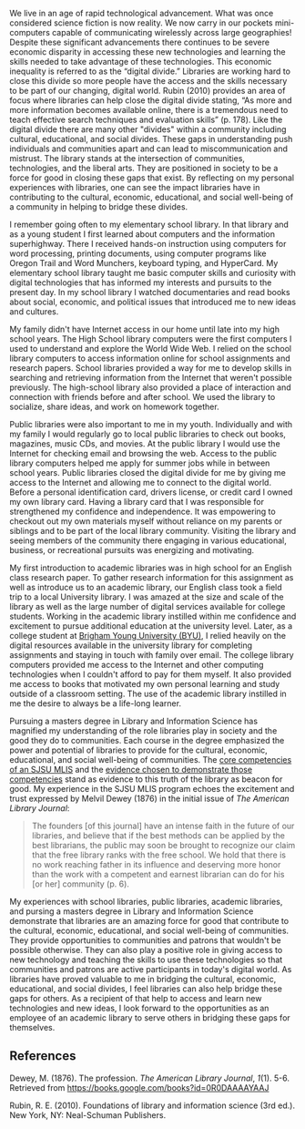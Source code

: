 We live in an age of rapid technological advancement. What was once considered science fiction is now reality. We now carry in our pockets mini-computers capable of communicating wirelessly across large geographies! Despite these significant advancements there continues to be severe economic disparity in accessing these new technologies and learning the skills needed to take advantage of these technologies. This economic inequality is referred to as the “digital divide.” Libraries are working hard to close this divide so more people have the access and the skills necessary to be part of our changing, digital world. Rubin (2010) provides an area of focus where libraries can help close the digital divide stating, “As more and more information becomes available online, there is a tremendous need to teach effective search techniques and evaluation skills” (p. 178). Like the digital divide there are many other "divides" within a community including cultural, educational, and social divides. These gaps in understanding push individuals and communities apart and can lead to miscommunication and mistrust. The library stands at the intersection of communities, technologies, and the liberal arts. They are positioned in society to be a force for good in closing these gaps that exist. By reflecting on my personal experiences with libraries, one can see the impact libraries have in contributing to the cultural, economic, educational, and social well-being of a community in helping to bridge these divides.

I remember going often to my elementary school library. In that library and as a young student I first learned about computers and the information superhighway. There I received hands-on instruction using computers for word processing, printing documents, using computer programs like Oregon Trail and Word Munchers, keyboard typing, and HyperCard. My elementary school library taught me basic computer skills and curiosity with digital technologies that has informed my interests and pursuits to the present day. In my school library I watched documentaries and read books about social, economic, and political issues that introduced me to new ideas and cultures. 

My family didn't have Internet access in our home until late into my high school years. The High School library computers were the first computers I used to understand and explore the World Wide Web. I relied on the school library computers to access information online for school assignments and research papers. School libraries provided a way for me to develop skills in searching and retrieving information from the Internet that weren't possible previously. The high-school library also provided a place of interaction and connection with friends before and after school. We used the library to socialize, share ideas, and work on homework together. 

Public libraries were also important to me in my youth. Individually and with my family I would regularly go to local public libraries to check out books, magazines, music CDs, and movies. At the public library I would use the Internet for checking email and browsing the web. Access to the public library computers helped me apply for summer jobs while in between school years. Public libraries closed the digital divide for me by giving me access to the Internet and allowing me to connect to the digital world. Before a personal identification card, drivers license, or credit card I owned my own library card. Having a library card that I was responsible for strengthened my confidence and independence. It was empowering to checkout out my own materials myself without reliance on my parents or siblings and to be part of the local library community. Visiting the library and seeing members of the community there engaging in various educational, business, or recreational pursuits was energizing and motivating. 

My first introduction to academic libraries was in high school for an English class research paper. To gather research information for this assignment as well as introduce us to an academic library, our English class took a field trip to a local University library. I was amazed at the size and scale of the library as well as the large number of digital services available for college students. Working in the academic library instilled within me confidence and excitement to pursue additional education at the university level. Later, as a college student at [Brigham Young University (BYU)](https://byu.edu/), I relied heavily on the digital resources available in the university library for completing assignments and staying in touch with family over email. The college library computers provided me access to the Internet and other computing technologies when I couldn't afford to pay for them myself. It also provided me access to books that motivated my own personal learning and study outside of a classroom setting. The use of the academic library instilled in me the desire to always be a life-long learner. 

Pursuing a masters degree in Library and Information Science has magnified my understanding of the role libraries play in society and the good they do to communities. Each course in the degree emphasized the power and potential of libraries to provide for the cultural, economic, educational, and social well-being of communities. The [core competencies of an SJSU MLIS](http://ischool.sjsu.edu/current-students/courses/core-competencies) and the [evidence chosen to demonstrate those competencies](https://mlisefolio.wordpress.com/competencies/) stand as evidence to this truth of the library as beacon for good. My experience in the SJSU MLIS program echoes the excitement and trust expressed by Melvil Dewey (1876) in the initial issue of *The American Library Journal*:

> The founders [of this journal] have an intense faith in the future of our libraries, and believe that if the best methods can be applied by the best librarians, the public may soon be brought to recognize our claim that the free library ranks with the free school. We hold that there is no work reaching father in its influence and deserving more honor than the work with a competent and earnest librarian can do for his [or her] community (p. 6).

My experiences with school libraries, public libraries, academic libraries, and pursing a masters degree in Library and Information Science demonstrate that libraries are an amazing force for good that contribute to the cultural, economic, educational, and social well-being of communities. They provide opportunities to communities and patrons that wouldn't be possible otherwise. They can also play a positive role in giving access to new technology and teaching the skills to use these technologies so that communities and patrons are active participants in today's digital world. As libraries have proved valuable to me in bridging the cultural, economic, educational, and social divides, I feel libraries can also help bridge these gaps for others. As a recipient of that help to access and learn new technologies and new ideas, I look forward to the opportunities as an employee of an academic library to serve others in bridging these gaps for themselves. 

## References

Dewey, M. (1876). The profession. *The American Library Journal*, *1*(1). 5-6. Retrieved from <https://books.google.com/books?id=0R0DAAAAYAAJ>

Rubin, R. E. (2010). Foundations of library and information science (3rd ed.). New York, NY: Neal-Schuman Publishers.
